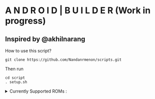 # A N D R O I D  |  B U I L D E R (Work in progress)
## Inspired by @akhilnarang

How to use this script?

```
git clone https://github.com/Nandanrmenon/scripts.git
```

Then run 
```
cd script 
. setup.sh
```

<details>
<summary>Currently Supported ROMs : </summary>
1. AICP
2. AIM ROM
3. Ancient OS
4. AOSIP
5. AOSP Extended
6. Arrow OS
7. Beast ROM
8. Bliss ROMs
9. Bootleggers
10. Colt OS
11. Corvus OS
12. Cosmic OS
13. CrDroid
14. Derpfest
15. Dot OS
16. Evolution X
17. Extended UI
18. Fluid OS
19. Fusion OS
20. Havoc OS
21. Hornbill OS
22. IOS OS
23. Kang OS
24. Legion OS
25. Lineage OS
26. Liquid ROM
</details>